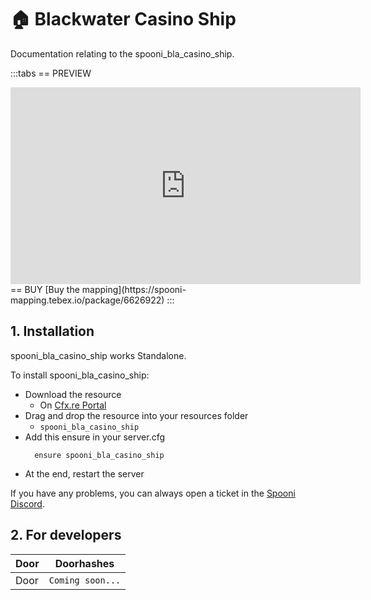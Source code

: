 # 🏠 Blackwater Casino Ship
Documentation relating to the spooni_bla_casino_ship.

:::tabs
== PREVIEW
<iframe width="560" height="315" src="https://dunb17ur4ymx4.cloudfront.net/packages/images/99b75524fba2e24746e19b6e0398a3627b0ddd0c.png" frameborder="0" allow="accelerometer; autoplay; clipboard-write; encrypted-media; gyroscope; picture-in-picture; web-share" referrerpolicy="strict-origin-when-cross-origin" allowfullscreen></iframe>
== BUY
[Buy the mapping](https://spooni-mapping.tebex.io/package/6626922)
:::

## 1. Installation
spooni_bla_casino_ship works Standalone.  

To install spooni_bla_casino_ship:
- Download the resource
  - On [Cfx.re Portal](https://portal.cfx.re/)
- Drag and drop the resource into your resources folder
  - `spooni_bla_casino_ship`
- Add this ensure in your server.cfg
  ```
    ensure spooni_bla_casino_ship
  ```
- At the end, restart the server

If you have any problems, you can always open a ticket in the [Spooni Discord](https://discord.gg/spooni).

## 2. For developers

| Door                      | Doorhashes
|---------------------------|----------------------------------------------------------------------------------|
| Door                      | `Coming soon...`